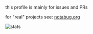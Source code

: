 this profile is mainly for issues and PRs

for "real" projects see: [notabug.org](https://notabug.org/dm9pZCAq)

![stats](https://github-readme-stats.vercel.app/api?username=dm9pZCAq&show_icons=true&theme=omni)
